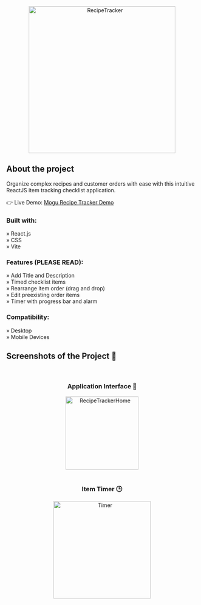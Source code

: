 <div align='center'>
<img width="386" alt="RecipeTracker" src="https://github.com/BoWen0225/RecipeTracker/assets/115364906/0b86d846-be6d-4db0-85f0-edca1db0f65e">

</div>


<h2>About the project</h2>
<p>Organize complex recipes and customer orders with ease with this intuitive ReactJS item tracking checklist application.  </p>

👉 Live Demo: <a href='https://celebrated-dasik-10bc1b.netlify.app/'>Mogu Recipe Tracker Demo</a>

<h3>Built with:</h3>
» React.js <br>
» CSS <br>
» Vite

<h3>Features (PLEASE READ):</h3>

» Add Title and Description <br>
» Timed checklist items <br>
» Rearrange item order (drag and drop) <br>
» Edit preexisting order items <br>
» Timer with progress bar and alarm <br>

<h3>Compatibility:</h3>

» Desktop <br>
» Mobile Devices <br>



<h2>Screenshots of the Project 📸</h2>
<br>
<h3 align='center'>Application Interface 🏡</h3>
<div align='center'>
<img width="192" alt="RecipeTrackerHome" src="https://github.com/BoWen0225/RecipeTracker/assets/115364906/fc55f2dd-9b6e-432a-baa1-5b200c20e027">



</div>

<br>

<h3 align='center'>Item Timer 🕒</h3>

<div align='center'>


<img width="256" alt="Timer" src="https://github.com/BoWen0225/RecipeTracker/assets/115364906/6cb5a8b9-9576-4182-8898-82e4092fe836">


<br>


